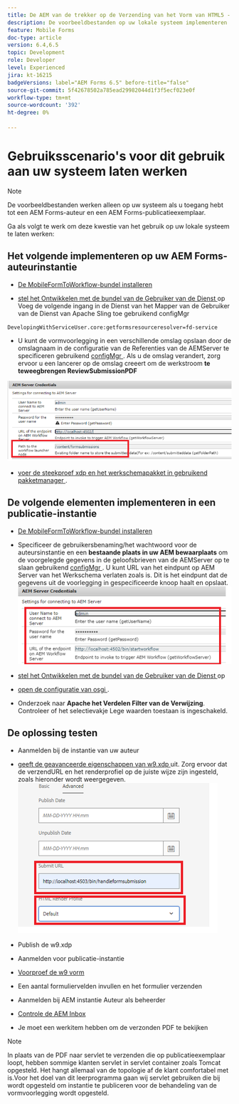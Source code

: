 ```yaml
---
title: De AEM van de trekker op de Verzending van het Vorm van HTML5 - Gebruiksgeval krijgen om te werken
description: De voorbeeldbestanden op uw lokale systeem implementeren
feature: Mobile Forms
doc-type: article
version: 6.4,6.5
topic: Development
role: Developer
level: Experienced
jira: kt-16215
badgeVersions: label="AEM Forms 6.5" before-title="false"
source-git-commit: 5f42678502a785ead29982044d1f3f5ecf023e0f
workflow-type: tm+mt
source-wordcount: '392'
ht-degree: 0%

---
```


# Gebruiksscenario&#39;s voor dit gebruik aan uw systeem laten werken

>[!NOTE]
>
>De voorbeeldbestanden werken alleen op uw systeem als u toegang hebt tot een AEM Forms-auteur en een AEM Forms-publicatieexemplaar.

Ga als volgt te werk om deze kwestie van het gebruik op uw lokale systeem te laten werken:

## Het volgende implementeren op uw AEM Forms-auteurinstantie

* [De MobileFormToWorkflow-bundel installeren](assets/MobileFormToWorkflow.core-1.0.0-SNAPSHOT.jar)

* [ stel het Ontwikkelen met de bundel van de Gebruiker van de Dienst ](https://experienceleague.adobe.com/docs/experience-manager-learn/assets/developingwithserviceuser.zip?lang=en) op
Voeg de volgende ingang in de Dienst van het Mapper van de Gebruiker van de Dienst van Apache Sling toe gebruikend configMgr

```
DevelopingWithServiceUser.core:getformsresourceresolver=fd-service
```

* U kunt de vormvoorlegging in een verschillende omslag opslaan door de omslagnaam in de configuratie van de Referenties van de AEMServer te specificeren gebruikend [ configMgr ](http://localhost:4502/system/console/configMg). Als u de omslag verandert, zorg ervoor u een lancerer op de omslag creeert om de werkstroom **te teweegbrengen ReviewSubmissionPDF**

![ config-auteur ](assets/author-config.png)
* [ voer de steekproef xdp en het werkschemapakket in gebruikend pakketmanager ](assets/xdp-form-and-workflow.zip).


## De volgende elementen implementeren in een publicatie-instantie

* [De MobileFormToWorkflow-bundel installeren](assets/MobileFormToWorkflow.core-1.0.0-SNAPSHOT.jar)

* Specificeer de gebruikersbenaming/het wachtwoord voor de auteursinstantie en een **bestaande plaats in uw AEM bewaarplaats** om de voorgelegde gegevens in de geloofsbrieven van de AEMServer op te slaan gebruikend [ configMgr ](http://localhost:4503/system/console/configMgr). U kunt URL van het eindpunt op AEM Server van het Werkschema verlaten zoals is. Dit is het eindpunt dat de gegevens uit de voorlegging in gespecificeerde knoop haalt en opslaat.
  ![ publiceren-config ](assets/publish-config.png)

* [ stel het Ontwikkelen met de bundel van de Gebruiker van de Dienst ](https://experienceleague.adobe.com/docs/experience-manager-learn/assets/developingwithserviceuser.zip?lang=en) op
* [ open de configuratie van osgi ](http://localhost:4503/system/console/configMgr).
* Onderzoek naar **Apache het Verdelen Filter van de Verwijzing**. Controleer of het selectievakje Lege waarden toestaan is ingeschakeld.


## De oplossing testen

* Aanmelden bij de instantie van uw auteur
* [ geeft de geavanceerde eigenschappen van w9.xdp ](http://localhost:4502/libs/fd/fm/gui/content/forms/formmetadataeditor.html/content/dam/formsanddocuments/w9.xdp) uit. Zorg ervoor dat de verzendURL en het renderprofiel op de juiste wijze zijn ingesteld, zoals hieronder wordt weergegeven.
  ![ xdp-advanced-properties ](assets/mobile-form-properties.png)

* Publish de w9.xdp
* Aanmelden voor publicatie-instantie
* [ Voorproef de w9 vorm ](http://localhost:4503/content/dam/formsanddocuments/w9.xdp/jcr:content)
* Een aantal formuliervelden invullen en het formulier verzenden
* Aanmelden bij AEM instantie Auteur als beheerder
* [ Controle de AEM Inbox ](http://localhost:4502/aem/inbox)
* Je moet een werkitem hebben om de verzonden PDF te bekijken

>[!NOTE]
>
>In plaats van de PDF naar servlet te verzenden die op publicatieexemplaar loopt, hebben sommige klanten servlet in servlet container zoals Tomcat opgesteld. Het hangt allemaal van de topologie af de klant comfortabel met is.Voor het doel van dit leerprogramma gaan wij servlet gebruiken die bij wordt opgesteld om instantie te publiceren voor de behandeling van de vormvoorlegging wordt opgesteld.

